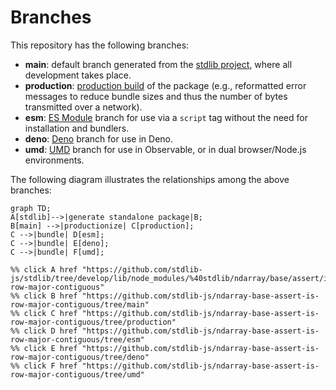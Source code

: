 <!--

@license Apache-2.0

Copyright (c) 2022 The Stdlib Authors.

Licensed under the Apache License, Version 2.0 (the "License");
you may not use this file except in compliance with the License.
You may obtain a copy of the License at

    http://www.apache.org/licenses/LICENSE-2.0

Unless required by applicable law or agreed to in writing, software
distributed under the License is distributed on an "AS IS" BASIS,
WITHOUT WARRANTIES OR CONDITIONS OF ANY KIND, either express or implied.
See the License for the specific language governing permissions and
limitations under the License.

-->

# Branches

This repository has the following branches:

-   **main**: default branch generated from the [stdlib project][stdlib-url], where all development takes place.
-   **production**: [production build][production-url] of the package (e.g., reformatted error messages to reduce bundle sizes and thus the number of bytes transmitted over a network).
-   **esm**: [ES Module][esm-url] branch for use via a `script` tag without the need for installation and bundlers.
-   **deno**: [Deno][deno-url] branch for use in Deno.
-   **umd**: [UMD][umd-url] branch for use in Observable, or in dual browser/Node.js environments.

The following diagram illustrates the relationships among the above branches:

```mermaid
graph TD;
A[stdlib]-->|generate standalone package|B;
B[main] -->|productionize| C[production];
C -->|bundle| D[esm];
C -->|bundle| E[deno];
C -->|bundle| F[umd];

%% click A href "https://github.com/stdlib-js/stdlib/tree/develop/lib/node_modules/%40stdlib/ndarray/base/assert/is-row-major-contiguous"
%% click B href "https://github.com/stdlib-js/ndarray-base-assert-is-row-major-contiguous/tree/main"
%% click C href "https://github.com/stdlib-js/ndarray-base-assert-is-row-major-contiguous/tree/production"
%% click D href "https://github.com/stdlib-js/ndarray-base-assert-is-row-major-contiguous/tree/esm"
%% click E href "https://github.com/stdlib-js/ndarray-base-assert-is-row-major-contiguous/tree/deno"
%% click F href "https://github.com/stdlib-js/ndarray-base-assert-is-row-major-contiguous/tree/umd"
```

[stdlib-url]: https://github.com/stdlib-js/stdlib/tree/develop/lib/node_modules/%40stdlib/ndarray/base/assert/is-row-major-contiguous
[production-url]: https://github.com/stdlib-js/ndarray-base-assert-is-row-major-contiguous/tree/production
[deno-url]: https://github.com/stdlib-js/ndarray-base-assert-is-row-major-contiguous/tree/deno
[umd-url]: https://github.com/stdlib-js/ndarray-base-assert-is-row-major-contiguous/tree/umd
[esm-url]: https://github.com/stdlib-js/ndarray-base-assert-is-row-major-contiguous/tree/esm